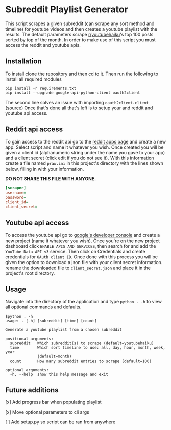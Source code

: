 # Subreddit Playlist Generator
This script scrapes a given subreddit (can scrape any sort method and timeline) for youtube videos and then creates a youtube playlist with the results. The default parameters scrape [r/youtubehaiku](http://reddit.com/r/youtubehaiku)'s top 100 posts sorted by top of the month. In order to make use of this script you must access the reddit and youtube apis.

## Installation
To install clone the repository and then cd to it. Then run the following to install all required modules
```
pip install -r requirements.txt
pip install --upgrade google-api-python-client oauth2client
```
The second line solves an issue with importing `oauth2client.client` [(source)](https://stackoverflow.com/a/48921881)
Once that's done all that's left is to setup your and reddit and youtube api access.

## Reddit api access
To gain access to the reddit api go to the [reddit apps page](https://www.reddit.com/prefs/apps/) and create a new app. Select script and name it whatever you wish. Once created you will be given a client id (alphanumeric string under the name you gave to your app) and a client secret (click edit if you do not see it). With this information create a file named `praw.ini` in this project's directory with the lines shown below, filling in with your information.

<b>DO NOT SHARE THIS FILE WITH ANYONE.</b>
```ini
[scraper]
username=
password=
client_id=
client_secret=
```

## Youtube api access
To access the youtube api go to [google's developer console](https://console.developers.google.com/apis) and create a new project (name it whatever you wish). Once you're on the new project dashboard click `ENABLE APIS AND SERVICES`, then search for and add the `YouTube Data API v3` service. Then click on Credentials and create credentials for `OAuth client ID`. Once done with this process you will be given the option to download a json file with your client secret information. rename the downloaded file to `client_secret.json` and place it in the project's root directory.

## Usage
Navigate into the directory of the application and type ```python . -h``` to view all optional commands and defaults.
```
$python . -h
usage: . [-h] [subreddit] [time] [count]

Generate a youtube playlist from a chosen subreddit

positional arguments:
  subreddit   Which subreddit(s) to scrape (default=youtubehaiku)
  time        Which sort timeline to use: all, day, hour, month, week, year
              (default=month)
  count       How many subreddit entries to scrape (default=100)

optional arguments:
  -h, --help  show this help message and exit
  ```


## Future additions
[x] Add progress bar when populating playlist

[x] Move optional parameters to cli args

[ ] Add setup.py so script can be ran from anywhere
